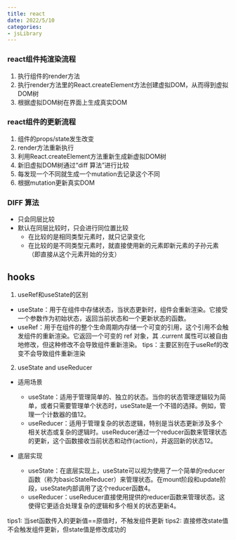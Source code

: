 ```yaml
---
title: react
date: 2022/5/10
categories:
- jsLibrary
---
```


### react组件扽渲染流程
1. 执行组件的render方法
2. 执行render方法里的React.createElement方法创建虚拟DOM，从而得到虚拟DOM树
3. 根据虚拟DOM树在界面上生成真实DOM

### react组件的更新流程
1. 组件的props/state发生改变
2. render方法重新执行
3. 利用React.createElement方法重新生成新虚拟DOM树
4. 新旧虚拟DOM树通过“diff 算法”进行比较
5. 每发现一个不同就生成一个mutation去记录这个不同
6. 根据mutation更新真实DOM

### DIFF 算法
+ 只会同层比较
+ 默认在同层比较时，只会进行同位置比较
  + 在比较的是相同类型元素时，就只记录变化
  + 在比较的是不同类型元素时，就直接使用新的元素即新元素的子孙元素（即直接从这个元素开始的分支）

## hooks
1. useRef和useState的区别
+ useState‌：用于在组件中存储状态，当状态更新时，组件会重新渲染。它接受一个参数作为初始状态，返回当前状态和一个更新状态的函数。
+ ‌useRef‌：用于在组件的整个生命周期内存储一个可变的引用，这个引用不会触发组件的重新渲染。它返回一个可变的 ref 对象，其 .current 属性可以被自由地修改，但这种修改不会导致组件重新渲染。
tips：主要区别在于useRef的改变不会导致组件重新渲染

2. useState and useReducer
+ 适用场景
  - useState‌：适用于管理简单的、独立的状态。当你的状态管理逻辑较为简单，或者只需要管理单个状态时，useState是一个不错的选择。例如，管理一个计数器的值‌12。
  - useReducer‌：适用于管理复杂的状态逻辑，特别是当状态更新涉及多个相关状态或复杂的逻辑时。useReducer通过一个reducer函数来管理状态的更新，这个函数接收当前状态和动作(action)，并返回新的状态‌12。

+ 底层实现
  - useState‌：在底层实现上，useState可以视为使用了一个简单的reducer函数（称为basicStateReducer）来管理状态。在mount阶段和update阶段，useState内部调用了这个reducer函数‌4。
  - useReducer‌：useReducer直接使用提供的reducer函数来管理状态。这使得它更适合处理复杂的逻辑和多个相关的状态更新‌4。

tips1: 当set函数传入的更新值==原值时，不触发组件更新
tips2: 直接修改state值不会触发组件更新，但state值是修改成功的

